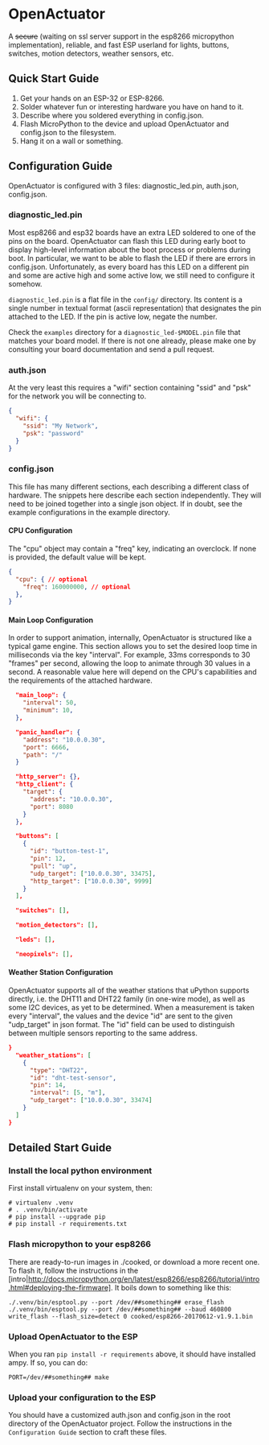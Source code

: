 # OpenActuator
A ~~secure~~ (waiting on ssl server support in the esp8266 micropython implementation), reliable, and fast ESP userland for lights, buttons, switches, motion detectors, weather sensors, etc.

## Quick Start Guide
1) Get your hands on an ESP-32 or ESP-8266.
1) Solder whatever fun or interesting hardware you have on hand to it.
1) Describe where you soldered everything in config.json.
1) Flash MicroPython to the device and upload OpenActuator and config.json to the filesystem.
1) Hang it on a wall or something.

## Configuration Guide

OpenActuator is configured with 3 files: diagnostic_led.pin, auth.json, config.json.

### diagnostic_led.pin

Most esp8266 and esp32 boards have an extra LED soldered to one of the pins on
the board. OpenActuator can flash this LED during early boot to display
high-level information about the boot process or problems during boot.
In particular, we want to be able to flash the LED if there are errors
in config.json. Unfortunately, as every board has this LED on a different
pin and some are active high and some active low, we still need to configure
it somehow.

`diagnostic_led.pin` is a flat file in the `config/` directory. Its
content is a single number in textual format (ascii representation)
that designates the pin attached to the LED. If the pin is active low,
negate the number.

Check the `examples` directory for a `diagnostic_led-$MODEL.pin` file
that matches your board model. If there is not one already, please make
one by consulting your board documentation and send a pull request.

### auth.json

At the very least this requires a "wifi" section containing "ssid" and
"psk" for the network you will be connecting to.
```json
{
  "wifi": {
    "ssid": "My Network",
    "psk": "password"
  }
}
```

### config.json

This file has many different sections, each describing a different class of hardware.
The snippets here describe each section independently. They will need to be joined
together into a single json object. If in doubt, see the example configurations in
the example directory.

#### CPU Configuration

The "cpu" object may contain a "freq" key, indicating an overclock. If none
is provided, the default value will be kept.
```json
{
  "cpu": { // optional
    "freq": 160000000, // optional
  },
}
```

#### Main Loop Configuration

In order to support animation, internally, OpenActuator is structured like a
typical game engine. This section allows you to set the desired loop time in
milliseconds via the key "interval". For example, 33ms corresponds to 30
"frames" per second, allowing the loop to animate through 30 values in a second.
A reasonable value here will depend on the CPU's capabilities and the requirements
of the attached hardware.
```json
  "main_loop": {
    "interval": 50,
    "minimum": 10,
  },
```

```json
  "panic_handler": {
    "address": "10.0.0.30",
    "port": 6666,
    "path": "/"
  }

  "http_server": {},
  "http_client": {
    "target": {
      "address": "10.0.0.30",
      "port": 8080
    }
  },

  "buttons": [
    {
      "id": "button-test-1",
      "pin": 12,
      "pull": "up",
      "udp_target": ["10.0.0.30", 33475],
      "http_target": ["10.0.0.30", 9999]
    }
  ],

  "switches": [],

  "motion_detectors": [],

  "leds": [],

  "neopixels": [],
```

#### Weather Station Configuration

OpenActuator supports all of the weather stations that uPython supports directly,
i.e. the DHT11 and DHT22 family (in one-wire mode), as well as some I2C devices,
as yet to be determined. When a measurement is taken every "interval", the values
and the device "id" are sent to the given "udp_target" in json format. The
"id" field can be used to distinguish between multiple sensors reporting to the
same address.
```json
}
  "weather_stations": [
    {
      "type": "DHT22",
      "id": "dht-test-sensor",
      "pin": 14,
      "interval": [5, "m"],
      "udp_target": ["10.0.0.30", 33474]
    }
  ]
}
```

## Detailed Start Guide

### Install the local python environment

First install virtualenv on your system, then:
```
# virtualenv .venv
# . .venv/bin/activate
# pip install --upgrade pip
# pip install -r requirements.txt
```

### Flash micropython to your esp8266

There are ready-to-run images in ./cooked, or download a more recent one. To flash it, follow the instructions in the [intro|http://docs.micropython.org/en/latest/esp8266/esp8266/tutorial/intro.html#deploying-the-firmware]. It boils down to something like this:

```
./.venv/bin/esptool.py --port /dev/##something## erase_flash
./.venv/bin/esptool.py --port /dev/##something## --baud 460800 write_flash --flash_size=detect 0 cooked/esp8266-20170612-v1.9.1.bin
```

### Upload OpenActuator to the ESP

When you ran `pip install -r requirements` above, it should have installed ampy. If so, you can do:
```
PORT=/dev/##something## make
```

### Upload your configuration to the ESP

You should have a customized auth.json and config.json in the root directory of the OpenActuator
project. Follow the instructions in the `Configuration Guide` section to craft these files.



